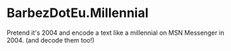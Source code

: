 # BarbezDotEu.Millennial
Pretend it's 2004 and encode a text like a millennial on MSN Messenger in 2004. (and decode them too!)
